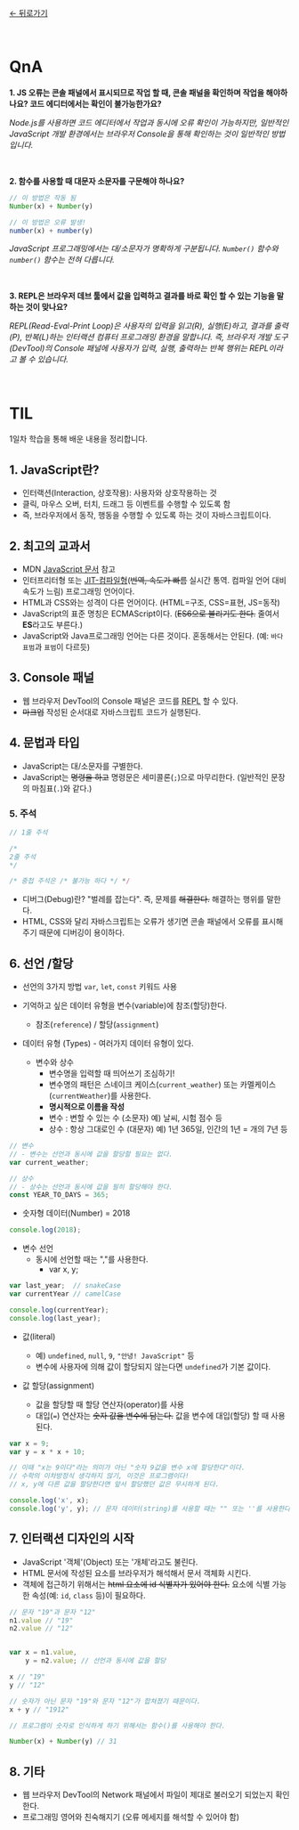[← 뒤로가기](./README.md)

<br>

# QnA

**1. JS 오류는 콘솔 패널에서 표시되므로 작업 할 때, 콘솔 패널을 확인하며 작업을 해야하나요? 코드 에디터에서는 확인이 불가능한가요?**

*Node.js를 사용하면 코드 에디터에서 작업과 동시에 오류 확인이 가능하지만, 일반적인 JavaScript 개발 환경에서는 브라우저 Console을 통해 확인하는 것이 일반적인 방법입니다.*

<br>

**2. 함수를 사용할 때 대문자 소문자를 구문해야 하나요?**

```js
// 이 방법은 작동 됨
Number(x) + Number(y)
```

```js
// 이 방법은 오류 발생!
number(x) + number(y)
```

*JavaScript 프로그래밍에서는 대/소문자가 명확하게 구분됩니다. `Number()` 함수와 `number()` 함수는 전혀 다릅니다.*

<br>

**3. REPL은 브라우저 데브 툴에서 값을 입력하고 결과를 바로 확인 할 수 있는 기능을 말하는 것이 맞나요?**

*REPL(Read-Eval-Print Loop)은 사용자의 입력을 읽고(R), 실행(E)하고, 결과를 출력(P), 반복(L)하는 인터랙션 컴퓨터 프로그래밍 환경을 말합니다. 즉, 브라우저 개발 도구(DevTool)의 Console 패널에 사용자가 입력, 실행, 출력하는 반복 행위는 REPL이라고 볼 수 있습니다.*

<br>

# TIL

1일차 학습을 통해 배운 내용을 정리합니다.

## 1. JavaScript란?

* 인터랙션(Interaction, 상호작용): 사용자와 상호작용하는 것 
* 클릭, 마우스 오버, 터치, 드래그 등 이벤트를 수행할 수 있도록 함
* 즉, 브라우저에서 동작, 행동을 수행할 수 있도록 하는 것이 자바스크립트이다. 

## 2. 최고의 교과서

* MDN [JavaScript 문서](https://developer.mozilla.org/ko/docs/Web/JavaScript) 참고
* 인터프리터형 또는 [JIT-컴파일형](https://ko.wikipedia.org/wiki/JIT_%EC%BB%B4%ED%8C%8C%EC%9D%BC)(<del>번역, 속도가 빠름</del> 실시간 통역. 컴파일 언어 대비 속도가 느림) 프로그래밍 언어이다. 
* HTML과 CSS와는 성격이 다른 언어이다. (HTML=구조, CSS=표현, JS=동작)
* JavaScript의 표준 명칭은 ECMAScript이다. (<del>ES6으로 불리기도 한다.</del> 줄여서 **ES**라고도 부른다.)
* JavaScript와 Java프로그래밍 언어는 다른 것이다. 혼동해서는 안된다. (예: `바다 표범`과 `표범`이 다르듯)

## 3. Console 패널

* 웹 브라우저 DevTool의 Console 패널은 코드를 <abbr title="REPL(read-eval-print loop) 또는 인터렉티브 톱레벨, 랭기지 셸은 단일 사용자가 입력한 결과를 사용자에게 반환시키는 단순한 상호작용 컴퓨터 프로그래밍 환경이다.">REPL</abbr> 할 수 있다. 
* <del>마크업</del> 작성된 순서대로 자바스크립트 코드가 실행된다. 


## 4. 문법과 타입

* JavaScript는 대/소문자를 구별한다. 
* JavaScript는 <del>명령을 하고</del> 명령문은 세미콜론(`;`)으로 마무리한다. (일반적인 문장의 마침표(`.`)와 같다.)

### 5. 주석

```js
// 1줄 주석

/*
2줄 주석
*/

/* 중첩 주석은 /* 불가능 하다 */ */
```

* 디버그(Debug)란? "벌레를 잡는다". 즉, 문제를 <del>해결한다.</del> 해결하는 행위를 말한다.
* HTML, CSS와 달리 자바스크립트는 오류가 생기면 콘솔 패널에서 오류를 표시해주기 때문에 디버깅이 용이하다.

## 6. 선언 /할당

* 선언의 3가지 방법 `var`, `let`, `const` 키워드 사용

* 기억하고 싶은 데이터 유형을 변수(variable)에 참조(할당)한다. 
  + 참조(`reference`) / 할당(`assignment`)

* 데이터 유형 (Types) - 여러가지 데이터 유형이 있다. 
  + 변수와 상수 
    - 변수명을 입력할 때 띄어쓰기 조심하기!
    - 변수명의 패턴은 스네이크 케이스(`current_weather`) 또는 카멜케이스(`currentWeather`)를 사용한다. 
    - **명시적으로 이름을 작성**
    - 변수 : 변할 수 있는 수 (소문자)
      예) 날씨, 시험 점수 등
    - 상수 : 항상 그대로인 수 (대문자)
      예) 1년 365일, 인간의 1년 = 개의 7년 등

```js
// 변수
// - 변수는 선언과 동시에 값을 할당할 필요는 없다.
var current_weather;

// 상수
// - 상수는 선언과 동시에 값을 필히 할당해야 한다.
const YEAR_TO_DAYS = 365;
```
 

* 숫자형 데이터(Number) = 2018

```js
console.log(2018);
```

* 변수 선언
  + 동시에 선언할 때는 ","를 사용한다. 
    - var x, y;

```js 
var last_year;  // snakeCase
var currentYear // camelCase

console.log(currentYear);
console.log(last_year);
```

* 값(literal)
  + 예) `undefined`, `null`, `9`, `"안녕! JavaScript"` 등
  + 변수에 사용자에 의해 값이 할당되지 않는다면 `undefined`가 기본 값이다.

* 값 할당(assignment)
  + 값을 할당할 때 할당 연산자(operator)를 사용
  + 대입(`=`) 연산자는 <del>숫자 값을 변수에 담는다.</del> 값을 변수에 대입(할당) 할 때 사용된다.

```js
var x = 9;
var y = x * x + 10; 

// 이때 "x는 9이다"라는 의미가 아닌 "숫자 9값을 변수 x에 할당한다"이다. 
// 수학의 이차방정식 생각하지 않기, 이것은 프로그램이다! 
// x, y에 다른 값을 할당한다면 앞서 할당했던 값은 무시하게 된다. 

console.log('x', x);
console.log('y', y); // 문자 데이터(string)를 사용할 때는 "" 또는 ''를 사용한다. 
```

## 7. 인터랙션 디자인의 시작

* JavaScript '객체'(Object) 또는 '개체'라고도 불린다.
* HTML 문서에 작성된 요소를 브라우저가 해석해서 문서 객체화 시킨다. 
* 객체에 접근하기 위해서는 <del>html 요소에 id 식별자가 있어야 한다.</del> 요소에 식별 가능한 속성(예: `id`, `class` 등)이 필요하다. 

```js
// 문자 "19"과 문자 "12"
n1.value // "19"
n2.value // "12" 


var x = n1.value, 
    y = n2.value; // 선언과 동시에 값을 할당

x // "19"
y // "12"

// 숫자가 아닌 문자 "19"와 문자 "12"가 합쳐졌기 때문이다. 
x + y // "1912"

// 프로그램이 숫자로 인식하게 하기 위해서는 함수()를 사용해야 한다. 

Number(x) + Number(y) // 31
```


## 8. 기타

+ 웹 브라우저 DevTool의 Network 패널에서 파일이 제대로 불러오기 되었는지 확인한다. 
+ 프로그래밍 영어와 친숙해지기 (오류 메세지를 해석할 수 있어야 함)
